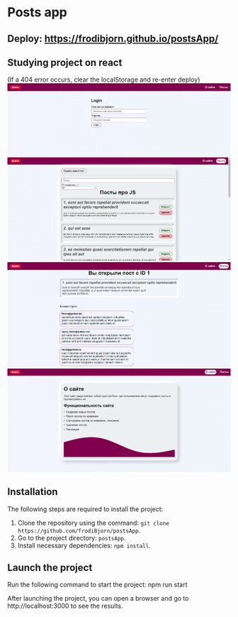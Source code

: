 # Posts app
## Deploy: https://frodibjorn.github.io/postsApp/

## Studying project on react

(If a 404 error occurs, clear the localStorage and re-enter deploy)
![img.png](img.png)
![img_1.png](img_1.png)
![img_2.png](img_2.png)
![img_3.png](img_3.png)
## Installation

The following steps are required to install the project:

1. Clone the repository using the command: `git clone https://github.com/frodiBjorn/postsApp`.
2. Go to the project directory: `postsApp`.
3. Install necessary dependencies: `npm install`.

## Launch the project

Run the following command to start the project:
npm run start

After launching the project, you can open a browser and go to http://localhost:3000 to see the results.
